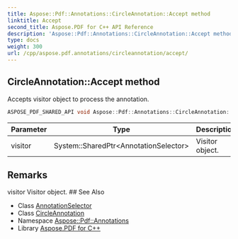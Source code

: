 ```yaml
---
title: Aspose::Pdf::Annotations::CircleAnnotation::Accept method
linktitle: Accept
second_title: Aspose.PDF for C++ API Reference
description: 'Aspose::Pdf::Annotations::CircleAnnotation::Accept method. Accepts visitor object to process the annotation in C++.'
type: docs
weight: 300
url: /cpp/aspose.pdf.annotations/circleannotation/accept/
---
```

## CircleAnnotation::Accept method


Accepts visitor object to process the annotation.

```cpp
ASPOSE_PDF_SHARED_API void Aspose::Pdf::Annotations::CircleAnnotation::Accept(System::SharedPtr<AnnotationSelector> visitor) override
```


| Parameter | Type | Description |
| --- | --- | --- |
| visitor | System::SharedPtr\<AnnotationSelector\> | Visitor object. |
## Remarks


<parameterlist kind="param">
  <parameteritem>
    <parameternamelist>
      <parametername>visitor</parametername>
    </parameternamelist>
    <parameterdescription>
      <para>Visitor object.</para>
    </parameterdescription>
  </parameteritem>
</parameterlist>
## See Also

* Class [AnnotationSelector](../../annotationselector/)
* Class [CircleAnnotation](../)
* Namespace [Aspose::Pdf::Annotations](../../)
* Library [Aspose.PDF for C++](../../../)
